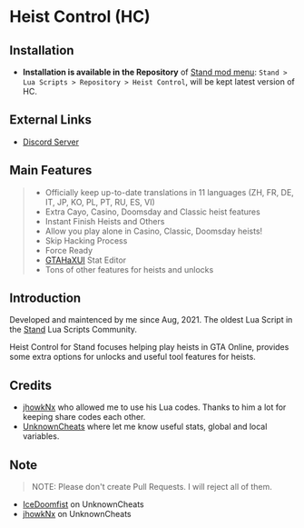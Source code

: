 # Heist Control (HC)


## Installation

- **Installation is available in the Repository** of [Stand mod menu](https://stand.gg): `Stand > Lua Scripts > Repository > Heist Control`, will be kept latest version of HC.

## External Links

- [Discord Server](https://discord.gg/KTFAYQn5Xz)


## Main Features

> - Officially keep up-to-date translations in 11 languages (ZH, FR, DE, IT, JP, KO, PL, PT, RU, ES, VI)
> - Extra Cayo, Casino, Doomsday and Classic heist features
> - Instant Finish Heists and Others
> - Allow you play alone in Casino, Classic, Doomsday heists!
> - Skip Hacking Process
> - Force Ready
> - [GTAHaXUI](https://www.unknowncheats.me/forum/grand-theft-auto-v/461672-gtahax-1-58-external-thread-3-a.html) Stat Editor
> - Tons of other features for heists and unlocks


## Introduction

Developed and maintenced by me since Aug, 2021.
The oldest Lua Script in the [Stand](https://stand.gg) Lua Scripts Community.

Heist Control for Stand focuses helping play heists in GTA Online, provides some extra options for unlocks and useful tool features for heists.


## Credits

- [jhowkNx](https://github.com/jhowkNx/) who allowed me to use his Lua codes. Thanks to him a lot for keeping share codes each other.
- [UnknownCheats](https://www.unknowncheats.me/forum/grand-theft-auto-v) where let me know useful stats, global and local variables.


## Note

> NOTE: Please don't create Pull Requests. I will reject all of them.

- [IceDoomfist](https://www.unknowncheats.me/forum/members/3763225.html) on UnknownCheats
- [jhowkNx](https://www.unknowncheats.me/forum/members/1634082.html) on UnknownCheats